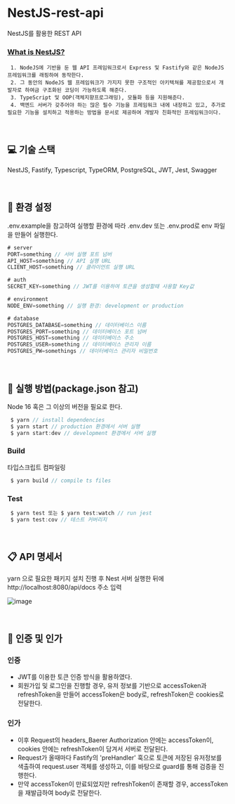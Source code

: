 # NestJS-rest-api

NestJS를 활용한 REST API <br />

### [What is NestJS?](https://docs.nestjs.com/first-steps)

```plain
 1. NodeJS에 기반을 둔 웹 API 프레임워크로서 Express 및 Fastify와 같은 NodeJS 프레임워크를 래핑하여 동작한다.
 2. 그 동안의 NodeJS 웹 프레임워크가 가지지 못한 구조적인 아키텍쳐를 제공함으로서 개발자로 하여금 구조화된 코딩이 가능하도록 해준다.
 3. TypeScript 및 OOP(객체지향프로그래밍), 모듈화 등을 지원해준다.
 4. 백엔드 서버가 갖추어야 하는 많은 필수 기능을 프레임워크 내에 내장하고 있고, 추가로 필요한 기능을 설치하고 적용하는 방법을 문서로 제공하여 개발자 친화적인 프레임워크이다.
```

<br />

## 💻 기술 스택

NestJS, Fastify, Typescript, TypeORM, PostgreSQL, JWT, Jest, Swagger

<br />

## 🔖 환경 설정

.env.example을 참고하여 실행할 환경에 따라 .env.dev 또는 .env.prod로 env 파일을 만들어 실행한다.

```javascript
# server
PORT=something // 서버 실행 포트 넘버
API_HOST=something // API 실행 URL
CLIENT_HOST=something // 클라이언트 실행 URL

# auth
SECRET_KEY=something // JWT를 이용하여 토큰을 생성할때 사용할 Key값

# environment
NODE_ENV=something // 실행 환경: development or production

# database
POSTGRES_DATABASE=something // 데이터베이스 이름
POSTGRES_PORT=something // 데이터베이스 포트 넘버
POSTGRES_HOST=something // 데이터베이스 주소
POSTGRES_USER=something // 데이터베이스 관리자 이름
POSTGRES_PW=somethings // 데이터베이스 관리자 비밀번호
```

<br />

## 📌 실행 방법(package.json 참고)

Node 16 혹은 그 이상의 버전을 필요로 한다.

```javascript
 $ yarn // install dependencies
 $ yarn start // production 환경에서 서버 실행
 $ yarn start:dev // development 환경에서 서버 실행
```

### Build

타입스크립트 컴파일링

```javascript
 $ yarn build // compile ts files
```

### Test

```javascript
 $ yarn test 또는 $ yarn test:watch // run jest
 $ yarn test:cov // 테스트 커버리지
```

<br />

## 📋 API 명세서

yarn 으로 필요한 패키지 설치 진행 후 Nest 서버 실행한 뒤에 <br />
http://localhost:8080/api/docs 주소 입력

![image](https://user-images.githubusercontent.com/81504356/182029268-0d0bc5e4-705d-4ae2-ad4a-db8bda937e4d.png)

<br />

## 🔐 인증 및 인가

### 인증

- JWT를 이용한 토큰 인증 방식을 활용하였다.
- 회원가입 및 로그인을 진행할 경우, 유저 정보를 기반으로 accessToken과 refreshToken을 만들어 accessToken은 body로, refreshToken은 cookies로 전달한다. 

### 인가

- 이후 Request의 headers_Baerer Authorization 안에는 accessToken이, cookies 안에는 refreshToken이 담겨서 서버로 전달된다.
- Request가 올때마다 Fastify의 'preHandler' 훅으로 토큰에 저장된 유저정보를 색출하여 request.user 객체를 생성하고, 이를 바탕으로 guard를 통해 검증을 진행한다.
- 만약 accessToken이 만료되었지만 refreshToken이 존재할 경우, accessToken을 재발급하여 body로 전달한다. 
